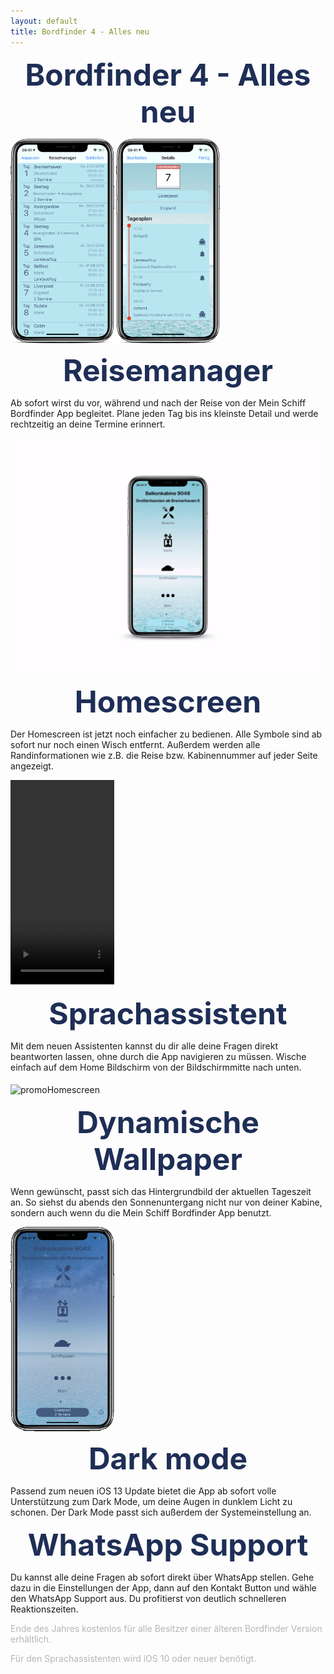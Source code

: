 ```yaml
---
layout: default
title: Bordfinder 4 - Alles neu
---
```


 <b><center><font color="1E2E56" size="40">Bordfinder 4 - Alles neu</font></center></b>




<img src="/Promo4.0Resources/promoManager.png" alt="TravelMangerPromoImage" class="inline" height="327" width="165.5" align="middle"/>
<img src="/Promo4.0Resources/promoManagerDay.png" alt="TravelMangerPromoImage" class="inline" height="327" width="165.5" align="middle"/>

<b><center><font color="1E2E56" size="24">Reisemanager</font></center></b>

Ab sofort wirst du vor, während und nach der Reise von der Mein Schiff Bordfinder App begleitet. Plane jeden Tag bis ins kleinste Detail und werde rechtzeitig an deine Termine erinnert.





<img src="/Promo4.0Resources/promoHomescreenHD.gif" alt="promoHomescreen" class="inline" align="middle"/>

<b><center><font color="1E2E56" size="24">Homescreen</font></center></b>

Der Homescreen ist jetzt noch einfacher zu bedienen. Alle Symbole sind ab sofort nur noch einen Wisch entfernt. Außerdem werden alle Randinformationen wie z.B. die Reise bzw. Kabinennummer auf jeder Seite angezeigt.






<video width="165.5" height="327" controls autoplay>
  <source src="/Promo4.0Resources/promoSiri.mp4" type="video/mp4">
</video>

<b><center><font color="1E2E56" size="24">Sprachassistent</font></center></b>

Mit dem neuen Assistenten kannst du dir alle deine Fragen direkt beantworten lassen, ohne durch die App navigieren zu müssen. Wische einfach auf dem Home Bildschirm von der Bildschirmmitte nach unten.





<img src="/Promo4.0Resources/promoDynamicAppereance.gif" alt="promoHomescreen" class="inline" height="327" width="165.5" align="middle"/>

<b><center><font color="1E2E56" size="24">Dynamische Wallpaper</font></center></b>

Wenn gewünscht, passt sich das Hintergrundbild der aktuellen Tageszeit an. So siehst du abends den Sonnenuntergang nicht nur von deiner Kabine, sondern auch wenn du die Mein Schiff Bordfinder App benutzt.





<img src="/Promo4.0Resources/promoDarkMode.gif" alt="promoHomescreen" class="inline" height="327" width="165.5" align="middle"/>

<b><center><font color="1E2E56" size="24">Dark mode</font></center></b>

Passend zum neuen iOS 13 Update bietet die App ab sofort volle Unterstützung zum Dark Mode, um deine Augen in dunklem Licht zu schonen. Der Dark Mode passt sich außerdem der Systemeinstellung an.




<b><center><font color="1E2E56" size="24">WhatsApp Support</font></center></b>

Du kannst alle deine Fragen ab sofort direkt über WhatsApp stellen. Gehe dazu in die Einstellungen der App, dann auf den Kontakt Button und wähle den WhatsApp Support aus. Du profitierst von deutlich schnelleren Reaktionszeiten.


<p><font color="b5b5b5">Ende des Jahres kostenlos für alle Besitzer einer älteren Bordfinder Version erhältlich.</font></p>
<p><font color="b5b5b5">Für den Sprachassistenten wird iOS 10 oder neuer benötigt.</font></p>
